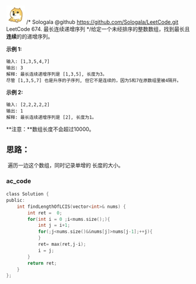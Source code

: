 ![](https://github.com/Sologala/SomeThings/blob/master/face.jpg?raw=true)
/*
    Sologala   @github    https://github.com/Sologala/LeetCode.git
    LeetCode   674. 最长连续递增序列
*/给定一个未经排序的整数数组，找到最长且**连续**的的递增序列。

**示例 1:**

```
输入: [1,3,5,4,7]
输出: 3
解释: 最长连续递增序列是 [1,3,5], 长度为3。
尽管 [1,3,5,7] 也是升序的子序列, 但它不是连续的，因为5和7在原数组里被4隔开。 
```

**示例 2:**

```
输入: [2,2,2,2,2]
输出: 1
解释: 最长连续递增序列是 [2], 长度为1。
```

**注意：**数组长度不会超过10000。

## **思路：**

​	遍历一边这个数组，同时记录单增的 长度的大小。

### **ac_code**
```c
class Solution {
public:
    int findLengthOfLCIS(vector<int>& nums) {
        int ret =  0;
        for(int i = 0 ;i<nums.size();){
            int j = i+1;
            for(;j<nums.size()&&nums[j]>nums[j-1];++j){
            }
            ret= max(ret,j-i);
            i = j;
        }
        return ret;
    }
};
```
